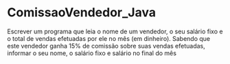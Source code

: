 # ComissaoVendedor_Java
Escrever um programa que leia o nome de um vendedor, o seu salário fixo e o total de vendas efetuadas por ele no mês (em dinheiro). Sabendo que este vendedor ganha 15% de comissão sobre suas vendas efetuadas, informar o seu nome, o salário fixo e salário no final do mês
